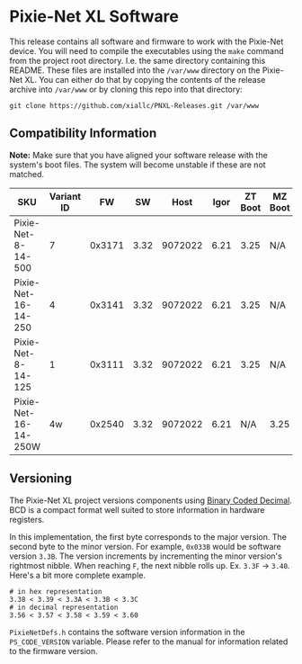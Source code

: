 # Pixie-Net XL Software

This release contains all software and firmware to work with the Pixie-Net device. You
will need to compile the executables using the `make` command from the project root
directory. I.e. the same directory containing this README. These files are installed
into the `/var/www` directory on the Pixie-Net XL. You can either do that by copying
the contents of the release archive into `/var/www` or by cloning this repo into that
directory:

```
git clone https://github.com/xiallc/PNXL-Releases.git /var/www
```

## Compatibility Information

**Note:** Make sure that you have aligned your software release with the system's
boot files. The system will become unstable if these are not matched.

| SKU                  | Variant ID | FW     | SW   | Host    | Igor | ZT Boot | MZ Boot | SD Image |
|----------------------|------------|--------|------|---------|------|---------|---------|----------|
| Pixie-Net-8-14-500   | 7          | 0x3171 | 3.32 | 9072022 | 6.21 | 3.25    | N/A     | 09072022 |
| Pixie-Net-16-14-250  | 4          | 0x3141 | 3.32 | 9072022 | 6.21 | 3.25    | N/A     | 09072022 |
| Pixie-Net-8-14-125   | 1          | 0x3111 | 3.32 | 9072022 | 6.21 | 3.25    | N/A     | 09072022 |
| Pixie-Net-16-14-250W | 4w         | 0x2540 | 3.32 | 9072022 | 6.21 | N/A     | 3.25    | 09072022 |

## Versioning

The Pixie-Net XL project versions components
using [Binary Coded Decimal](https://en.wikipedia.org/wiki/Binary-coded_decimal).
BCD is a compact format well suited to store information in hardware registers.

In this implementation, the first byte corresponds to the major version. The second
byte to the minor version. For example, `0x033B` would be software version `3.3B`. The
version increments by incrementing the minor version's rightmost nibble. When reaching
`F`, the next nibble rolls up. Ex. `3.3F` -> `3.40`. Here's a bit more complete example.

```
# in hex representation
3.38 < 3.39 < 3.3A < 3.3B < 3.3C
# in decimal representation
3.56 < 3.57 < 3.58 < 3.59 < 3.60
```

`PixieNetDefs.h` contains the software version information in the `PS_CODE_VERSION`
variable. Please refer to the manual for information related to the firmware version.